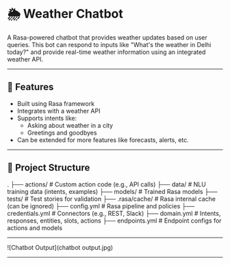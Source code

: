# 🌦️ Weather Chatbot

A Rasa-powered chatbot that provides weather updates based on user queries. This bot can respond to inputs like "What's the weather in Delhi today?" and provide real-time weather information using an integrated weather API.

---

## 🧠 Features

- Built using Rasa framework
- Integrates with a weather API
- Supports intents like:
  - Asking about weather in a city
  - Greetings and goodbyes
- Can be extended for more features like forecasts, alerts, etc.

---

## 📁 Project Structure

.
├── actions/ # Custom action code (e.g., API calls)
├── data/ # NLU training data (intents, examples)
├── models/ # Trained Rasa models
├── tests/ # Test stories for validation
├── .rasa/cache/ # Rasa internal cache (can be ignored)
├── config.yml # Rasa pipeline and policies
├── credentials.yml # Connectors (e.g., REST, Slack)
├── domain.yml # Intents, responses, entities, slots, actions
├── endpoints.yml # Endpoint configs for actions and models


---

![Chatbot Output](chatbot output.jpg)


---
